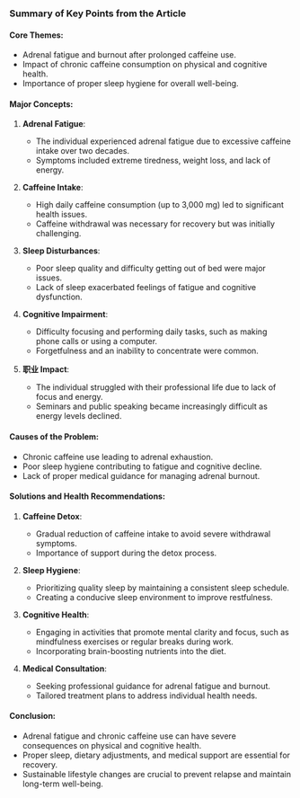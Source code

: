 ### Summary of Key Points from the Article

#### Core Themes:
- Adrenal fatigue and burnout after prolonged caffeine use.
- Impact of chronic caffeine consumption on physical and cognitive health.
- Importance of proper sleep hygiene for overall well-being.

#### Major Concepts:
1. **Adrenal Fatigue**: 
   - The individual experienced adrenal fatigue due to excessive caffeine intake over two decades.
   - Symptoms included extreme tiredness, weight loss, and lack of energy.

2. **Caffeine Intake**:
   - High daily caffeine consumption (up to 3,000 mg) led to significant health issues.
   - Caffeine withdrawal was necessary for recovery but was initially challenging.

3. **Sleep Disturbances**:
   - Poor sleep quality and difficulty getting out of bed were major issues.
   - Lack of sleep exacerbated feelings of fatigue and cognitive dysfunction.

4. **Cognitive Impairment**:
   - Difficulty focusing and performing daily tasks, such as making phone calls or using a computer.
   - Forgetfulness and an inability to concentrate were common.

5. **职业 Impact**:
   - The individual struggled with their professional life due to lack of focus and energy.
   - Seminars and public speaking became increasingly difficult as energy levels declined.

#### Causes of the Problem:
- Chronic caffeine use leading to adrenal exhaustion.
- Poor sleep hygiene contributing to fatigue and cognitive decline.
- Lack of proper medical guidance for managing adrenal burnout.

#### Solutions and Health Recommendations:
1. **Caffeine Detox**:
   - Gradual reduction of caffeine intake to avoid severe withdrawal symptoms.
   - Importance of support during the detox process.

2. **Sleep Hygiene**:
   - Prioritizing quality sleep by maintaining a consistent sleep schedule.
   - Creating a conducive sleep environment to improve restfulness.

3. **Cognitive Health**:
   - Engaging in activities that promote mental clarity and focus, such as mindfulness exercises or regular breaks during work.
   - Incorporating brain-boosting nutrients into the diet.

4. **Medical Consultation**:
   - Seeking professional guidance for adrenal fatigue and burnout.
   - Tailored treatment plans to address individual health needs.

#### Conclusion:
- Adrenal fatigue and chronic caffeine use can have severe consequences on physical and cognitive health.
- Proper sleep, dietary adjustments, and medical support are essential for recovery.
- Sustainable lifestyle changes are crucial to prevent relapse and maintain long-term well-being.